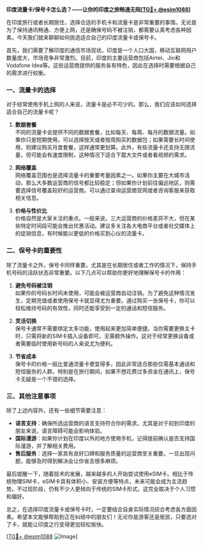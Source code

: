 **印度流量卡/保号卡怎么选？——让你的印度之旅畅通无阻[[TG💪+ @esim1088](https://t.me/s/esim1088)]**

在印度旅行或者长期居住，选择合适的手机卡和流量卡是非常重要的事情。无论是为了保持通讯畅通、方便上网，还是确保号码不被注销，都需要认真考虑各种因素。今天我们就来聊聊如何挑选适合自己的印度流量卡或保号卡。

首先，我们需要了解印度的通信市场现状。印度是一个人口大国，移动互联网用户数量庞大，市场竞争非常激烈。目前，印度的主要运营商包括Airtel、Jio和Vodafone Idea等。这些运营商提供的服务各有特色，因此在选择时需要根据自己的需求进行权衡。

### **一、流量卡的选择**

对于经常使用手机上网的人来说，流量卡是必不可少的。那么，我们应该如何选择适合自己的流量卡呢？

1. **数据套餐**  
   不同的流量卡会提供不同的数据套餐，比如每天、每周、每月的数据流量。如果你只是短期使用，可以选择按天或者按周购买的数据包；如果需要长时间使用，则建议购买月度套餐，这样通常更划算。此外，有些流量卡还支持无限流量，但可能会有速度限制，这种情况下适合下载大文件或者看视频的需求。

2. **网络覆盖**  
   网络覆盖范围也是选择流量卡的重要考量因素之一。如果你主要在大城市活动，那么大多数运营商的信号都比较稳定；但如果你计划前往偏远地区，则需要选择信号覆盖较好的运营商。可以通过查询运营商官网或者咨询客服来获取相关信息。

3. **价格与性价比**  
   价格自然是大家关注的重点。一般来说，三大运营商的价格差异不大，但在某些特定时间段可能会推出优惠活动。建议多关注各大电商平台或者社交媒体上的促销信息，有时候能以更低的价格买到心仪的流量卡。

### **二、保号卡的重要性**

除了流量卡之外，保号卡同样重要。尤其是在长期居住或者工作的情况下，保持手机号码的活跃状态非常重要。以下几点可以帮助你更好地理解保号卡的作用：

1. **避免号码被注销**  
   如果你的号码长时间未使用，可能会被运营商自动注销。为了避免这种情况发生，定期充值或者使用保号卡就显得尤为重要。通过购买一张保号卡，你可以轻松维持号码的有效性，同时还能享受到一定的通话和短信服务。

2. **灵活切换**  
   保号卡通常不需要绑定太多功能，使用起来更加简单便捷。当你需要更换主卡时，只需将新的SIM卡插入设备即可，无需额外操作。这对于经常更换设备或者需要临时使用新号码的人来说尤为便利。

3. **节省成本**  
   保号卡的价格一般比普通流量卡便宜得多，因此非常适合那些仅需基本通话和短信服务的人群。特别是在旅行期间，如果不想花费过多资金在通讯上，保号卡无疑是一个不错的选择。

### **三、其他注意事项**

除了上述内容外，还有一些细节需要注意：

- **语言支持**：确保所选运营商的语言支持符合你的需求。尤其是对于初到印度的朋友来说，语言障碍可能会影响体验。
- **国际漫游**：如果你计划在印度以外的地方使用手机，记得提前确认是否支持国际漫游，并了解相关费用。
- **售后服务**：选择一家具有良好口碑和服务质量的运营商至关重要。一旦出现问题，能够及时得到解决会让你省去很多麻烦。

最后提醒一下，随着技术的发展，越来越多的人开始尝试使用eSIM卡。相比于传统物理SIM卡，eSIM卡具有体积小、安装方便等特点，未来可能会成为主流趋势。不过现阶段，仍有不少人更倾向于传统的SIM卡形式，这完全取决于个人习惯和偏好。

总之，在选择印度流量卡或保号卡时，一定要结合自身实际情况综合考虑各方面因素。希望本文能够帮助到正在纠结中的朋友们！无论你是游客还是居民，只要选对了卡，就能让印度之行变得更加轻松愉快。

[[TG💪+ @esim1088](https://t.me/s/esim1088) ![Image](https://i.postimg.cc/4NQfJmqS/Snipaste-2025-05-13-00-14-12.png)]